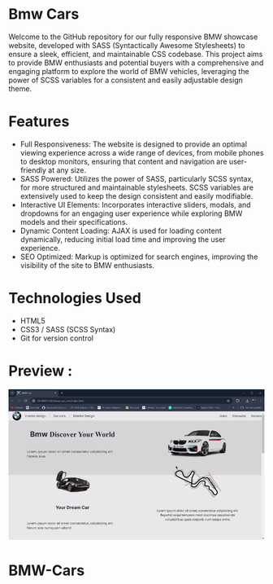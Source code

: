 # Bmw Cars

Welcome to the GitHub repository for our fully responsive BMW showcase website, developed with SASS (Syntactically Awesome Stylesheets) to ensure a sleek, efficient, and maintainable CSS codebase. This project aims to provide BMW enthusiasts and potential buyers with a comprehensive and engaging platform to explore the world of BMW vehicles, leveraging the power of SCSS variables for a consistent and easily adjustable design theme.


# Features

- Full Responsiveness: The website is designed to provide an optimal viewing experience across a wide range of devices, from mobile phones to desktop monitors, ensuring that content and navigation are user-friendly at any size.
- SASS Powered: Utilizes the power of SASS, particularly SCSS syntax, for more structured and maintainable stylesheets. SCSS variables are extensively used to keep the design consistent and easily modifiable.
- Interactive UI Elements: Incorporates interactive sliders, modals, and dropdowns for an engaging user experience while exploring BMW models and their specifications.
- Dynamic Content Loading: AJAX is used for loading content dynamically, reducing initial load time and improving the user experience.
- SEO Optimized: Markup is optimized for search engines, improving the visibility of the site to BMW enthusiasts.

# Technologies Used

- HTML5
- CSS3 / SASS (SCSS Syntax)
- Git for version control

# Preview :

![bmwCars](images/BMW-Cars.gif)
# BMW-Cars


